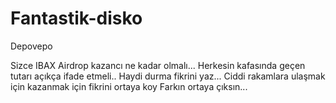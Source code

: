 # Fantastik-disko
Depovepo



Sizce IBAX Airdrop kazancı ne kadar olmalı...
Herkesin kafasında geçen tutarı açıkça ifade etmeli.. 
Haydi durma fikrini yaz... 
Ciddi rakamlara ulaşmak için kazanmak için fikrini ortaya koy 
Farkın ortaya çıksın... 
